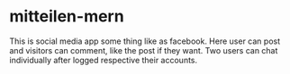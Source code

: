 # mitteilen-mern
This is social media app some thing like as facebook. Here user can post and visitors can comment, like the post if they want. Two users can chat individually after logged respective their accounts.
